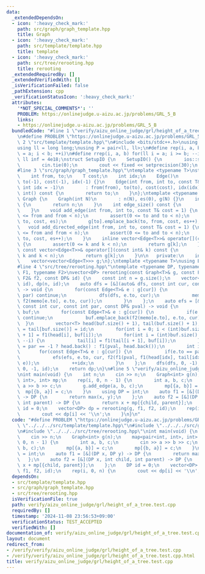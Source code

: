 ```yaml
---
data:
  _extendedDependsOn:
  - icon: ':heavy_check_mark:'
    path: src/graph/graph_template.hpp
    title: Graph
  - icon: ':heavy_check_mark:'
    path: src/template/template.hpp
    title: template
  - icon: ':heavy_check_mark:'
    path: src/tree/rerooting.hpp
    title: rerooting
  _extendedRequiredBy: []
  _extendedVerifiedWith: []
  _isVerificationFailed: false
  _pathExtension: cpp
  _verificationStatusIcon: ':heavy_check_mark:'
  attributes:
    '*NOT_SPECIAL_COMMENTS*': ''
    PROBLEM: https://onlinejudge.u-aizu.ac.jp/problems/GRL_5_B
    links:
    - https://onlinejudge.u-aizu.ac.jp/problems/GRL_5_B
  bundledCode: "#line 1 \"verify/aizu_online_judge/grl/height_of_a_tree.test.cpp\"\
    \n#define PROBLEM \"https://onlinejudge.u-aizu.ac.jp/problems/GRL_5_B\"\n#line\
    \ 2 \"src/template/template.hpp\"\n#include <bits/stdc++.h>\nusing namespace std;\n\
    using ll = long long;\nusing P = pair<ll, ll>;\n#define rep(i, a, b) for(ll i\
    \ = a; i < b; ++i)\n#define rrep(i, a, b) for(ll i = a; i >= b; --i)\nconstexpr\
    \ ll inf = 4e18;\nstruct SetupIO {\n    SetupIO() {\n        ios::sync_with_stdio(0);\n\
    \        cin.tie(0);\n        cout << fixed << setprecision(30);\n    }\n} setup_io;\n\
    #line 3 \"src/graph/graph_template.hpp\"\ntemplate <typename T>\nstruct Edge {\n\
    \    int from, to;\n    T cost;\n    int idx;\n    Edge()\n        : from(-1),\
    \ to(-1), cost(-1), idx(-1) {}\n    Edge(int from, int to, const T& cost = 1,\
    \ int idx = -1)\n        : from(from), to(to), cost(cost), idx(idx) {}\n    operator\
    \ int() const {\n        return to;\n    }\n};\ntemplate <typename T>\nstruct\
    \ Graph {\n    Graph(int N)\n        : n(N), es(0), g(N) {}\n    int size() const\
    \ {\n        return n;\n    }\n    int edge_size() const {\n        return es;\n\
    \    }\n    void add_edge(int from, int to, const T& cost = 1) {\n        assert(0\
    \ <= from and from < n);\n        assert(0 <= to and to < n);\n        g[from].emplace_back(from,\
    \ to, cost, es);\n        g[to].emplace_back(to, from, cost, es++);\n    }\n \
    \   void add_directed_edge(int from, int to, const T& cost = 1) {\n        assert(0\
    \ <= from and from < n);\n        assert(0 <= to and to < n);\n        g[from].emplace_back(from,\
    \ to, cost, es++);\n    }\n    inline vector<Edge<T>>& operator[](const int& k)\
    \ {\n        assert(0 <= k and k < n);\n        return g[k];\n    }\n    inline\
    \ const vector<Edge<T>>& operator[](const int& k) const {\n        assert(0 <=\
    \ k and k < n);\n        return g[k];\n    }\n\n   private:\n    int n, es;\n\
    \    vector<vector<Edge<T>>> g;\n};\ntemplate <typename T>\nusing Edges = vector<Edge<T>>;\n\
    #line 4 \"src/tree/rerooting.hpp\"\ntemplate <typename DP, typename T, typename\
    \ F1, typename F2>\nvector<DP> rerooting(const Graph<T>& g, const F1& f1, const\
    \ F2& f2, const DP& id) {\n    const int n = g.size();\n    vector<DP> memo(n,\
    \ id), dp(n, id);\n    auto dfs = [&](auto& dfs, const int cur, const int par)\
    \ -> void {\n        for(const Edge<T>& e : g[cur]) {\n            if(e.to ==\
    \ par) continue;\n            dfs(dfs, e.to, cur);\n            memo[cur] = f1(memo[cur],\
    \ f2(memo[e.to], e.to, cur));\n        }\n    };\n    auto efs = [&](auto& efs,\
    \ const int cur, const int par, const DP& pval) -> void {\n        vector<DP>\
    \ buf;\n        for(const Edge<T>& e : g[cur]) {\n            if(e.to == par)\
    \ continue;\n            buf.emplace_back(f2(memo[e.to], e.to, cur));\n      \
    \  }\n        vector<T> head(buf.size() + 1), tail(buf.size() + 1);\n        head[0]\
    \ = tail[buf.size()] = id;\n        for(int i = 0; i < (int)buf.size(); ++i) head[i\
    \ + 1] = f1(head[i], buf[i]);\n        for(int i = (int)buf.size() - 1; i >= 0;\
    \ --i) {\n            tail[i] = f1(tail[i + 1], buf[i]);\n        }\n        dp[cur]\
    \ = par == -1 ? head.back() : f1(pval, head.back());\n        int idx = 0;\n \
    \       for(const Edge<T>& e : g[cur]) {\n            if(e.to == par) continue;\n\
    \            efs(efs, e.to, cur, f2(f1(pval, f1(head[idx], tail[idx + 1])), cur,\
    \ e));\n            ++idx;\n        }\n    };\n    dfs(dfs, 0, -1);\n    efs(efs,\
    \ 0, -1, id);\n    return dp;\n}\n#line 5 \"verify/aizu_online_judge/grl/height_of_a_tree.test.cpp\"\
    \nint main(void) {\n    int n;\n    cin >> n;\n    Graph<int> g(n);\n    map<pair<int,\
    \ int>, int> mp;\n    rep(i, 0, n - 1) {\n        int a, b, c;\n        cin >>\
    \ a >> b >> c;\n        g.add_edge(a, b, c);\n        mp[{a, b}] = c;\n      \
    \  mp[{b, a}] = c;\n    }\n    using DP = int;\n    auto f1 = [&](DP x, DP y)\
    \ -> DP {\n        return max(x, y);\n    };\n    auto f2 = [&](DP x, int child,\
    \ int parent) -> DP {\n        return x + mp[{child, parent}];\n    };\n    DP\
    \ id = 0;\n    vector<DP> dp = rerooting(g, f1, f2, id);\n    rep(i, 0, n) {\n\
    \        cout << dp[i] << '\\n';\n    }\n}\n"
  code: "#define PROBLEM \"https://onlinejudge.u-aizu.ac.jp/problems/GRL_5_B\"\n#include\
    \ \"../../../src/template/template.hpp\"\n#include \"../../../src/graph/graph_template.hpp\"\
    \n#include \"../../../src/tree/rerooting.hpp\"\nint main(void) {\n    int n;\n\
    \    cin >> n;\n    Graph<int> g(n);\n    map<pair<int, int>, int> mp;\n    rep(i,\
    \ 0, n - 1) {\n        int a, b, c;\n        cin >> a >> b >> c;\n        g.add_edge(a,\
    \ b, c);\n        mp[{a, b}] = c;\n        mp[{b, a}] = c;\n    }\n    using DP\
    \ = int;\n    auto f1 = [&](DP x, DP y) -> DP {\n        return max(x, y);\n \
    \   };\n    auto f2 = [&](DP x, int child, int parent) -> DP {\n        return\
    \ x + mp[{child, parent}];\n    };\n    DP id = 0;\n    vector<DP> dp = rerooting(g,\
    \ f1, f2, id);\n    rep(i, 0, n) {\n        cout << dp[i] << '\\n';\n    }\n}"
  dependsOn:
  - src/template/template.hpp
  - src/graph/graph_template.hpp
  - src/tree/rerooting.hpp
  isVerificationFile: true
  path: verify/aizu_online_judge/grl/height_of_a_tree.test.cpp
  requiredBy: []
  timestamp: '2024-11-08 23:56:53+09:00'
  verificationStatus: TEST_ACCEPTED
  verifiedWith: []
documentation_of: verify/aizu_online_judge/grl/height_of_a_tree.test.cpp
layout: document
redirect_from:
- /verify/verify/aizu_online_judge/grl/height_of_a_tree.test.cpp
- /verify/verify/aizu_online_judge/grl/height_of_a_tree.test.cpp.html
title: verify/aizu_online_judge/grl/height_of_a_tree.test.cpp
---
```

